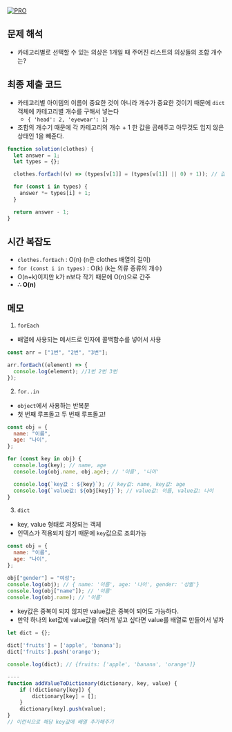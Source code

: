 [![PRO]][Link]

## 문제 해석

- 카테고리별로 선택할 수 있는 의상은 1개일 때 주어진 리스트의 의상들의 조합 개수는?

## 최종 제출 코드

- 카테고리별 아이템의 이름이 중요한 것이 아니라 개수가 중요한 것이기 때문에 `dict`객체에 카테고리별 개수를 구해서 넣는다
  - `{ 'head': 2, 'eyewear': 1}`
- 조합의 개수기 때문에 각 카테고리의 개수 + 1 한 값을 곱해주고 아무것도 입지 않은 상태인 1을 빼준다.

```js
function solution(clothes) {
  let answer = 1;
  let types = {};

  clothes.forEach((v) => (types[v[1]] = (types[v[1]] || 0) + 1)); // 값이 존재하면 기존의 값을 쓰고 아니면 0으로 대체

  for (const i in types) {
    answer *= types[i] + 1;
  }

  return answer - 1;
}
```

## 시간 복잡도

- `clothes.forEach` : O(n) (n은 clothes 배열의 길이)
- `for (const i in types)` : O(k) (k는 의류 종류의 개수)
- O(n+k)이지만 k가 n보다 작기 때문에 O(n)으로 간주
- **∴ O(n)**

## 메모

1. `forEach`

- 배열에 사용되는 메서드로 인자에 콜백함수를 넣어서 사용

```js
const arr = ["1번", "2번", "3번"];

arr.forEach((element) => {
  console.log(element); //1번 2번 3번
});
```

2. `for..in`

- `object`에서 사용하는 반복문
- 첫 번째 루프돌고 두 번째 루프돌고!

```js
const obj = {
  name: "이름",
  age: "나이",
};

for (const key in obj) {
  console.log(key); // name, age
  console.log(obj.name, obj.age); // '이름', '나이'

  console.log(`key값 : ${key}`); // key값: name, key값: age
  console.log(`value값: ${obj[key]}`); // value값: 이름, value값: 나이
}
```

3. `dict`

- key, value 형태로 저장되는 객체
- 인덱스가 적용되지 않기 때문에 `key`값으로 조회가능

```js
const obj = {
  name: "이름",
  age: "나이",
};

obj["gender"] = "여성";
console.log(obj); // { name: '이름', age: '나이', gender: '성별'}
console.log(obj["name"]); // '이름'
console.log(obj.name); // '이름'
```

- key값은 중복이 되지 않지만 value값은 중복이 되어도 가능하다.
- 만약 하나의 ket값에 value값을 여러개 넣고 싶다면 value를 배열로 만들어서 넣자

```js
let dict = {};

dict['fruits'] = ['apple', 'banana'];
dict['fruits'].push('orange');

console.log(dict); // {fruits: ['apple', 'banana', 'orange']}

----
function addValueToDictionary(dictionary, key, value) {
    if (!dictionary[key]) {
        dictionary[key] = [];
    }
    dictionary[key].push(value);
}
// 이런식으로 해당 key값에 배열 추가해주기

```

<!---------------------------------------------------------------------------->

[PRO]: https://github.com/GoSSaChin/algorithm-js/assets/107768516/67c43b52-bc3f-4571-a249-5519021afbb0
[Link]: https://school.programmers.co.kr/learn/courses/30/lessons/42578
